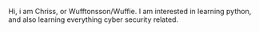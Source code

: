 Hi, i am Chriss, or Wufftonsson/Wuffie. 
I am interested in learning python, and also learning everything cyber security related. 
